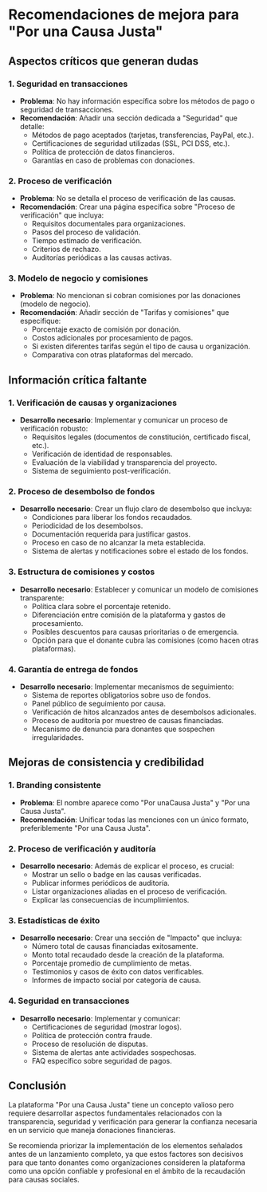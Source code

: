 # Recomendaciones de mejora para "Por una Causa Justa"

## Aspectos críticos que generan dudas

### 1. Seguridad en transacciones
* **Problema**: No hay información específica sobre los métodos de pago o seguridad de transacciones.
* **Recomendación**: Añadir una sección dedicada a "Seguridad" que detalle:
  - Métodos de pago aceptados (tarjetas, transferencias, PayPal, etc.).
  - Certificaciones de seguridad utilizadas (SSL, PCI DSS, etc.).
  - Política de protección de datos financieros.
  - Garantías en caso de problemas con donaciones.

### 2. Proceso de verificación
* **Problema**: No se detalla el proceso de verificación de las causas.
* **Recomendación**: Crear una página específica sobre "Proceso de verificación" que incluya:
  - Requisitos documentales para organizaciones.
  - Pasos del proceso de validación.
  - Tiempo estimado de verificación.
  - Criterios de rechazo.
  - Auditorías periódicas a las causas activas.

### 3. Modelo de negocio y comisiones
* **Problema**: No mencionan si cobran comisiones por las donaciones (modelo de negocio).
* **Recomendación**: Añadir sección de "Tarifas y comisiones" que especifique:
  - Porcentaje exacto de comisión por donación.
  - Costos adicionales por procesamiento de pagos.
  - Si existen diferentes tarifas según el tipo de causa u organización.
  - Comparativa con otras plataformas del mercado.

## Información crítica faltante

### 1. Verificación de causas y organizaciones
* **Desarrollo necesario**: Implementar y comunicar un proceso de verificación robusto:
  - Requisitos legales (documentos de constitución, certificado fiscal, etc.).
  - Verificación de identidad de responsables.
  - Evaluación de la viabilidad y transparencia del proyecto.
  - Sistema de seguimiento post-verificación.

### 2. Proceso de desembolso de fondos
* **Desarrollo necesario**: Crear un flujo claro de desembolso que incluya:
  - Condiciones para liberar los fondos recaudados.
  - Periodicidad de los desembolsos.
  - Documentación requerida para justificar gastos.
  - Proceso en caso de no alcanzar la meta establecida.
  - Sistema de alertas y notificaciones sobre el estado de los fondos.

### 3. Estructura de comisiones y costos
* **Desarrollo necesario**: Establecer y comunicar un modelo de comisiones transparente:
  - Política clara sobre el porcentaje retenido.
  - Diferenciación entre comisión de la plataforma y gastos de procesamiento.
  - Posibles descuentos para causas prioritarias o de emergencia.
  - Opción para que el donante cubra las comisiones (como hacen otras plataformas).

### 4. Garantía de entrega de fondos
* **Desarrollo necesario**: Implementar mecanismos de seguimiento:
  - Sistema de reportes obligatorios sobre uso de fondos.
  - Panel público de seguimiento por causa.
  - Verificación de hitos alcanzados antes de desembolsos adicionales.
  - Proceso de auditoría por muestreo de causas financiadas.
  - Mecanismo de denuncia para donantes que sospechen irregularidades.

## Mejoras de consistencia y credibilidad

### 1. Branding consistente
* **Problema**: El nombre aparece como "Por unaCausa Justa" y "Por una Causa Justa".
* **Recomendación**: Unificar todas las menciones con un único formato, preferiblemente "Por una Causa Justa".

### 2. Proceso de verificación y auditoría
* **Desarrollo necesario**: Además de explicar el proceso, es crucial:
  - Mostrar un sello o badge en las causas verificadas.
  - Publicar informes periódicos de auditoría.
  - Listar organizaciones aliadas en el proceso de verificación.
  - Explicar las consecuencias de incumplimientos.

### 3. Estadísticas de éxito
* **Desarrollo necesario**: Crear una sección de "Impacto" que incluya:
  - Número total de causas financiadas exitosamente.
  - Monto total recaudado desde la creación de la plataforma.
  - Porcentaje promedio de cumplimiento de metas.
  - Testimonios y casos de éxito con datos verificables.
  - Informes de impacto social por categoría de causa.

### 4. Seguridad en transacciones
* **Desarrollo necesario**: Implementar y comunicar:
  - Certificaciones de seguridad (mostrar logos).
  - Política de protección contra fraude.
  - Proceso de resolución de disputas.
  - Sistema de alertas ante actividades sospechosas.
  - FAQ específico sobre seguridad de pagos.

## Conclusión

La plataforma "Por una Causa Justa" tiene un concepto valioso pero requiere desarrollar aspectos fundamentales relacionados con la transparencia, seguridad y verificación para generar la confianza necesaria en un servicio que maneja donaciones financieras. 

Se recomienda priorizar la implementación de los elementos señalados antes de un lanzamiento completo, ya que estos factores son decisivos para que tanto donantes como organizaciones consideren la plataforma como una opción confiable y profesional en el ámbito de la recaudación para causas sociales.